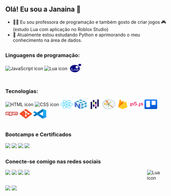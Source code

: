 ## Olá! Eu sou a Janaina 👋
- 👩‍🏫 Eu sou professora de programação e também gosto de criar jogos 🎮 (estudo Lua com aplicação no Roblox Studio)
- 🌱 Atualmente estou estudando Python e aprimorando o meu conhecimento na área de dados.

##
### Linguagens de programação:
<div style="display: inline_block">
  <img align="center" alt="JavaScript icon" height="30" width="40" src="https://cdn.jsdelivr.net/gh/devicons/devicon/icons/javascript/javascript-original.svg">
  <img align="center" alt="Lua icon" height="30" width="40" src="https://cdn.jsdelivr.net/gh/devicons/devicon/icons/python/python-original-wordmark.svg">
  <img align="center" alt="Lua icon" height="30" width="40" src="https://github.com/devicons/devicon/blob/v2.16.0/icons/lua/lua-original.svg"> 
</div> 
<br>

##
### Tecnologias:
<div style="display: inline_block">
  <img align="center" alt="HTML icon" height="30" width="40" src="https://cdn.jsdelivr.net/gh/devicons/devicon/icons/html5/html5-original.svg">
  <img align="center" alt="CSS icon" height="30" width="40" src="https://cdn.jsdelivr.net/gh/devicons/devicon/icons/css3/css3-original.svg">
  <img align="center" alt="React Native icon" height="30" width="40" src="https://github.com/devicons/devicon/blob/v2.16.0/icons/react/react-original.svg">
  <img align="center" alt="Numpy icon" height="30" width="40" src="https://github.com/devicons/devicon/blob/v2.16.0/icons/numpy/numpy-original.svg">
  <img align="center" alt="Pandas icon" height="30" width="40" src="https://github.com/devicons/devicon/blob/v2.16.0/icons/pandas/pandas-original.svg">
  <img align="center" alt="Matplotlib icon" height="30" width="40" src="https://github.com/devicons/devicon/blob/v2.16.0/icons/matplotlib/matplotlib-original.svg">
  <img align="center" alt="Firebase icon" height="30" width="40" src="https://github.com/devicons/devicon/blob/v2.16.0/icons/firebase/firebase-original.svg">
  <img align="center" alt="P5 icon" height="30" width="40" src="https://github.com/devicons/devicon/blob/v2.16.0/icons/p5js/p5js-original.svg">
  <img align="center" alt="Trello icon" height="30" width="40" src="https://github.com/devicons/devicon/blob/v2.16.0/icons/trello/trello-original.svg">
  <img align="center" alt="NPM icon" height="30" width="40" src="https://github.com/devicons/devicon/blob/v2.16.0/icons/npm/npm-original-wordmark.svg">
  <img align="center" alt="Git icon" height="30" width="40" src="https://github.com/devicons/devicon/blob/v2.16.0/icons/git/git-original.svg">
  <img align="center" alt="Visual Studio icon" height="30" width="40" src="https://github.com/devicons/devicon/blob/v2.16.0/icons/vscode/vscode-original.svg">
	
</div> 
<br>


### Bootcamps e Certificados
<a href="https://web.dio.me/track/potencia-tech-ifood-programacao-do-zero" target="_blank"><img src="https://hermes.dio.me/tracks/9388e8d8-00d5-4007-a7c9-357324fe73fa.png" height="50"></a>
<a href="https://web.dio.me/track/potencia-tech-ifood-desenvolvimento-de-jogos" target="_blank"><img src="https://hermes.dio.me/tracks/83f8150a-6429-4c1a-9207-d5bff610f647.png" height="50"></a>
<a href="https://web.dio.me/track/potencia-tech-ifood-desenvolvimento-de-jogos" target="_blank"><img src="https://github.com/user-attachments/assets/0483d6e7-b254-48e2-af6b-25053ee0d5c4" height="50"></a>
<a href="[https://web.dio.me/track/bootcamp-squadio](https://web.dio.me/track/formacao-lua-developer)" target="_blank"><img src="https://assets.dio.me/LD8fz8Qat_uVi20XxnO-02HYemLdoCmBZSx4LyUzMog/f:webp/h:120/q:80/L3RyYWNrcy8wMTM2NTE4Yy02OGQ2LTQxOTgtYmRiZS02ZDk4MmMzYTEyNjEucG5n" height="50"></a>





##

### Conecte-se comigo nas redes sociais
<div>
	<a href="www.linkedin.com/in/janaina-silva-b02980250" target="_blank"><img src="https://img.shields.io/badge/LinkedIn-0077B5?style=for-the-badge&logo=linkedin&logoColor=white" target="_blank"></a>
	<a href="https://www.youtube.com/channel/UCBlGlXCwG6DAOthY19S2SYw" target="_blank"><img src="https://img.shields.io/badge/YouTube-FF0000?style=for-the-badge&logo=youtube&logoColor=white" target="_blank"></a>
	<a href="https://www.instagram.com/boraprogramarkids/?next=%2F" target="_blank"><img src="https://img.shields.io/badge/-Instagram-%23E4405F?style=for-the-badge&logo=instagram&logoColor=white" target="_blank"></a>
	<a href="mailto:profa.janaina01@gmail.com" target="_blank"><img src="https://img.shields.io/badge/Gmail-333333?style=for-the-badge&logo=gmail&logoColor=red" target="_blank"></a>
	<img align="right" alt="Lua icon" height="60" width="60" src="https://i.postimg.cc/xTb6Strn/Foto-de-Perfil.png">
</div>

##

<div>
  <a></a>
  <img height="180" src="https://github-readme-stats.vercel.app/api?username=profa-janaina&theme=transparent&bg_color=000&border_color=30A3DC&show_icons=true&icon_color=30A3DC&title_color=E94D5F&text_color=FFF">

 <img height="180" src="https://github-readme-stats.vercel.app/api/top-langs/?username=profa-janaina&layout=compact&bg_color=000&border_color=30A3DC&title_color=E94D5F&text_color=FFF"/>
</div>

 <!-- <img height="180" src="https://github-readme-stats-git-masterrstaa-rickstaa.vercel.app/api/top-langs/?username=profa-janaina&bg_color=000&border_color=30A3DC&title_color=E94D5F&text_color=FFF"> -->

<!-- ![Snake animation](https://github.com/profa-janaina/profa-janaina/blob/output/github-contribution-grid-snake.svg) -->

